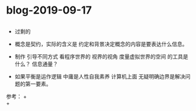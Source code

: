 # blog-2019-09-17
 
## 
+  过剩的
+ 概念是契约，实际的含义是 约定和背景决定概念的内容是要表达什么信息。

+ 制作 引导不同方式 看程序世界的 视界的视角  度量虚拟世界的空间 的工具是什么？
  信息通量？
+ 如果平衡是运作逻辑 中庸是人性自我素养 计算机上面 无疑明确边界是解决问题的第一要素。  


参考：
+  
+  
